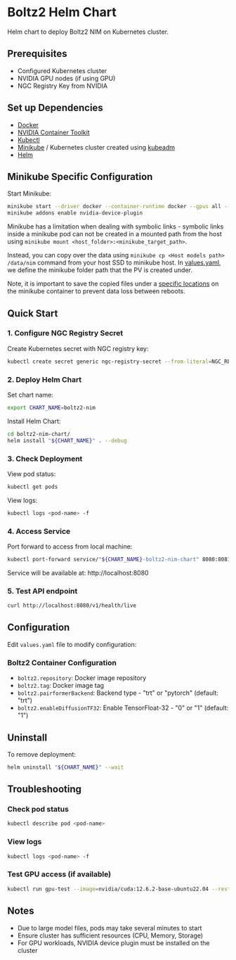 # Boltz2 Helm Chart

Helm chart to deploy Boltz2 NIM on Kubernetes cluster.

## Prerequisites

- Configured Kubernetes cluster
- NVIDIA GPU nodes (if using GPU)
- NGC Registry Key from NVIDIA

## Set up Dependencies

- [Docker](https://docs.docker.com/engine/install/ubuntu/)
- [NVIDIA Container Toolkit](https://docs.nvidia.com/datacenter/cloud-native/container-toolkit/latest/install-guide.html)
- [Kubectl](https://kubernetes.io/docs/tasks/tools/install-kubectl-linux/)
- [Minikube](https://minikube.sigs.k8s.io/docs/start/?arch=%2Fmacos%2Farm64%2Fstable%2Fbinary+download) / Kubernetes cluster created using [kubeadm](https://kubernetes.io/docs/setup/production-environment/tools/kubeadm/install-kubeadm/)
- [Helm](https://helm.sh/docs/intro/install/)

## Minikube Specific Configuration

Start Minikube:
```bash
minikube start --driver docker --container-runtime docker --gpus all --cpus 8
minikube addons enable nvidia-device-plugin
```

Minikube has a limitation when dealing with symbolic links - symbolic links inside a minikube pod can not be created in a mounted path from the host using `minikube mount <host_folder>:<minikube_target_path>`.

Instead, you can copy over the data using `minikube cp <Host models path> /data/nim` command from your host SSD to minikube host.
In [values.yaml](values.yaml), we define the minikube folder path that the PV is created under.

Note, it is important to save the copied files under a [specific locations](https://minikube.sigs.k8s.io/docs/handbook/persistent_volumes/) on the minikube container to prevent data loss between reboots.

## Quick Start

### 1. Configure NGC Registry Secret

Create Kubernetes secret with NGC registry key:
```bash
kubectl create secret generic ngc-registry-secret --from-literal=NGC_REGISTRY_KEY=<YOUR_NGC_REGISTRY_KEY>
```

### 2. Deploy Helm Chart

Set chart name:
```bash
export CHART_NAME=boltz2-nim
```
Install Helm Chart:
```bash
cd boltz2-nim-chart/
helm install "${CHART_NAME}" . --debug
```

### 3. Check Deployment

View pod status:
```bash
kubectl get pods
```

View logs:
```bash
kubectl logs <pod-name> -f
```

### 4. Access Service

Port forward to access from local machine:
```bash
kubectl port-forward service/"${CHART_NAME}-boltz2-nim-chart" 8080:8081
```

Service will be available at: http://localhost:8080

### 5. Test API endpoint
```bash
curl http://localhost:8080/v1/health/live
```

## Configuration

Edit `values.yaml` file to modify configuration:

### Boltz2 Container Configuration
- `boltz2.repository`: Docker image repository
- `boltz2.tag`: Docker image tag
- `boltz2.pairformerBackend`: Backend type - "trt" or "pytorch" (default: "trt")
- `boltz2.enableDiffusionTF32`: Enable TensorFloat-32 - "0" or "1" (default: "1")

## Uninstall

To remove deployment:
```bash
helm uninstall "${CHART_NAME}" --wait
```

## Troubleshooting

### Check pod status
```bash
kubectl describe pod <pod-name>
```

### View logs
```bash
kubectl logs <pod-name> -f
```

### Test GPU access (if available)
```bash
kubectl run gpu-test --image=nvidia/cuda:12.6.2-base-ubuntu22.04 --restart=Never --command -- nvidia-smi
```

## Notes

- Due to large model files, pods may take several minutes to start
- Ensure cluster has sufficient resources (CPU, Memory, Storage)
- For GPU workloads, NVIDIA device plugin must be installed on the cluster
